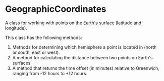 # GeographicCoordinates
A class for working with points on the Earth's surface (latitude and longitude).

This class has the following methods:

1. Methods for determining which hemisphere a point is located in (north or south, east or west).
2. A method for calculating the distance between two points on Earth's surfaces.
3. A method that returns the time offset (in minutes) relative to Greenwich, ranging from -12 hours to +12 hours.
